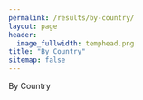 ```yaml
---
permalink: /results/by-country/
layout: page
header:
  image_fullwidth: temphead.png
title: "By Country"
sitemap: false
---
```


By Country